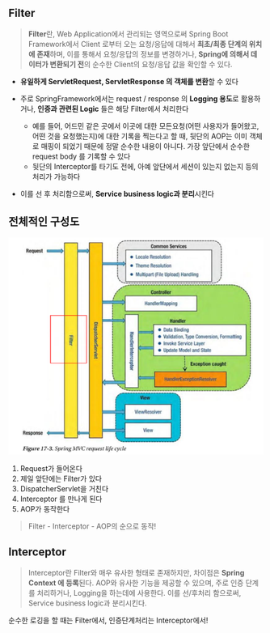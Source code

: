## Filter

> **Filter**란, Web Application에서 관리되는 영역으로써 Spring Boot Framework에서 Client 로부터 오는 요청/응답에 대해서 **최초/최종 단계의 위치에 존재**하며, 이를 통해서 요청/응답의 정보를 변경하거나, **Spring에 의해서 데이터가 변환되기 전**의 순수한 Client의 요청/응답 값을 확인할 수 있다.

- **유일하게  ServletRequest, ServletResponse 의 객체를 변환**할 수 있다
- 주로 SpringFramework에서는 request / response 의 **Logging 용도**로 활용하거나, **인증과 관련된 Logic** 들은 해당 Filter에서 처리한다
  - 예를 들어, 어드민 같은 곳에서 이곳에 대한 모든요청(어떤 사용자가 들어왔고, 어떤 것을 요청했는지)에 대한 기록을 찍는다고 할 때, 뒷단의 AOP는 이미 객체로 매핑이 되었기 때문에 정말 순수한 내용이 아니다. 가장 앞단에서 순수한 request body 를 기록할 수 있다
  - 뒷단의 Interceptor를 타기도 전에, 아예 앞단에서 세션이 있는지 없는지 등의 처리가 가능하다

- 이를 선 후 처리함으로써, **Service business logic과 분리**시킨다

## 전체적인 구성도

![image-20220121142146255](https://raw.githubusercontent.com/yeonnex/image-server/main/img/image-20220121142146255.png)

1. Request가 들어온다
2. 제일 앞단에는 Filter가 있다
3. DispatcherServlet을 거친다
4. Interceptor 를 만나게 된다
5. AOP가 동작한다

> Filter - Interceptor - AOP의 순으로 동작!

## Interceptor

> Interceptor란 Filter와 매우 유사한 형태로 존재하지만, 차이점은 **Spring Context 에 등록**된다.
> AOP와 유사한 기능을 제공할 수 있으며, 주로 인증 단계를 처리하거나, Logging을 하는데에 사용한다.
> 이를 선/후처리 함으로써, Service business logic과 분리시킨다.

순수한 로깅을 할 때는 Filter에서, 인증단계처리는 Interceptor에서!
